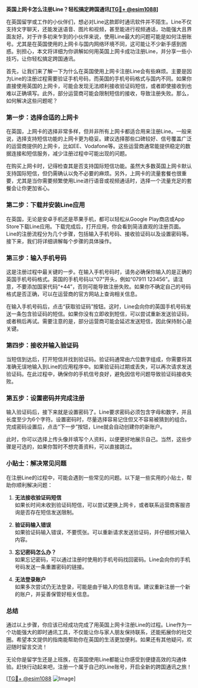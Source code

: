 **英国上网卡怎么注册Line？轻松搞定跨国通讯[[TG💪+ @esim1088](https://t.me/s/esim1088)]**

在英国留学或工作的小伙伴们，想必对Line这款即时通讯软件并不陌生。Line不仅支持文字聊天，还能发送语音、图片和视频，甚至能进行视频通话，功能强大且界面友好。对于许多初来乍到的小伙伴来说，使用Line最大的问题可能是如何注册账号。尤其是在英国使用的上网卡与国内网络环境不同，这可能让不少新手感到困惑。别担心，本文将详细为你讲解如何用英国上网卡成功注册Line，并分享一些小技巧，让你轻松搞定跨国通讯。

首先，让我们来了解一下为什么在英国使用上网卡注册Line会有些麻烦。主要是因为Line的注册过程需要验证手机号码，而英国的手机号码格式与国内不同。如果你直接使用英国的上网卡，可能会发现无法顺利接收验证码短信，或者即使接收到也难以正确填写。此外，部分运营商可能会限制短信的接收，导致注册失败。那么，如何解决这些问题呢？

### 第一步：选择合适的上网卡

在英国，上网卡的选择非常多样，但并非所有上网卡都适合用来注册Line。一般来说，选择支持短信功能的上网卡更为稳妥。建议选择那些口碑较好、信号覆盖广泛的运营商提供的上网卡，比如EE、Vodafone等。这些运营商通常能提供稳定的数据连接和短信服务，减少注册过程中可能出现的问题。

在购买上网卡时，记得检查其是否支持国际短信功能。虽然大多数英国上网卡默认支持国际短信，但仍需确认以免不必要的麻烦。另外，上网卡的流量套餐也很重要，尤其是当你需要频繁使用Line进行语音或视频通话时，选择一个流量充足的套餐会让你更加省心。

### 第二步：下载并安装Line应用

在英国，无论是安卓手机还是苹果手机，都可以轻松从Google Play商店或App Store下载Line应用。下载完成后，打开应用，你会看到简洁直观的注册页面。Line的注册流程分为几个步骤，包括输入手机号码、接收验证码以及设置密码等。接下来，我们将详细讲解每个步骤的具体操作。

### 第三步：输入手机号码

这是注册过程中最关键的一步。在输入手机号码时，请务必确保你输入的是正确的英国手机号码格式。英国的手机号码以“07”开头，例如“07911 123456”。请注意，不要添加国家代码“+44”，否则可能导致注册失败。如果你不确定自己的号码格式是否正确，可以在运营商的官方网站上查询相关信息。

在输入手机号码后，点击“获取验证码”按钮。这时，Line会向你的英国手机号码发送一条包含验证码的短信。如果你没有立即收到短信，可以尝试重新发送验证码，或者稍后再试。需要注意的是，部分运营商可能会延迟发送短信，因此保持耐心是关键。

### 第四步：接收并输入验证码

当短信到达后，打开短信并找到验证码。验证码通常由六位数字组成，你需要将其准确无误地输入到Line的应用程序中。如果验证码过期或丢失，可以再次请求发送验证码。在此过程中，确保你的手机信号良好，避免因信号问题导致验证码接收失败。

### 第五步：设置密码并完成注册

输入验证码后，接下来就是设置密码了。Line要求密码必须包含字母和数字，并且长度至少为6个字符。设置密码时，尽量选择容易记住但又不容易被猜到的组合。完成密码设置后，点击“下一步”按钮，Line就会自动创建你的新账户。

此时，你可以选择上传头像并填写个人资料，以便更好地展示自己。当然，这些步骤是可选的，如果你暂时不想完善资料，可以直接跳过。

### 小贴士：解决常见问题

在注册Line的过程中，可能会遇到一些常见的问题。以下是一些实用的小贴士，帮助你顺利解决问题：

1. **无法接收验证码短信**  
   如果长时间未收到验证码短信，可以尝试更换上网卡，或者联系运营商客服咨询是否存在短信发送限制。

2. **验证码输入错误**  
   如果验证码输入错误，不要慌张。可以重新请求发送验证码，并仔细核对输入内容。

3. **忘记密码怎么办？**  
   如果忘记密码，可以通过注册时使用的手机号码找回密码。Line会向你的手机号码发送一条重置密码的链接。

4. **无法登录账户**  
   如果多次尝试仍无法登录，可能是由于输入的信息有误。建议重新注册一个新的账户，并妥善保管好相关信息。

### 总结

通过以上步骤，你应该已经成功完成了用英国上网卡注册Line的过程。Line作为一个功能强大的即时通讯工具，不仅能让你与家人朋友保持联系，还能拓展你的社交圈。希望本文提供的指南能帮助你在英国的生活更加便利。如果还有其他疑问，欢迎随时留言交流！

无论你是留学生还是上班族，在英国使用Line都能让你感受到便捷高效的沟通体验。赶快行动起来吧，注册一个属于自己的Line账号，开启全新的跨国通讯之旅！

[[TG💪+ @esim1088](https://t.me/s/esim1088) ![Image](https://i.postimg.cc/4NQfJmqS/Snipaste-2025-05-13-00-14-12.png)]